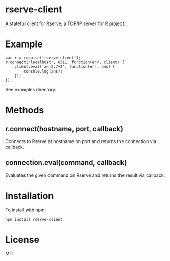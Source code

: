 # rserve-client

A stateful client for [Rserve](http://www.rforge.net/Rserve/), a TCP/IP server for [R project](http://www.r-project.org/).

# Example

    var r = require('rserve-client');
    r.connect('localhost', 6311, function(err, client) {
        client.eval('a<-2.7+2', function(err, ans) {
            console.log(ans);
        });
    });

See examples directory.

# Methods

## r.connect(hostname, port, callback)

Connects to Rserve at hostname on port and returns the connection via callback.

## connection.eval(command, callback)

Evaluates the given command on Rserve and returns the result via callback.

# Installation

To install with [npm](http://github.com/isaacs/npm):

    npm install rserve-client

# License

MIT
